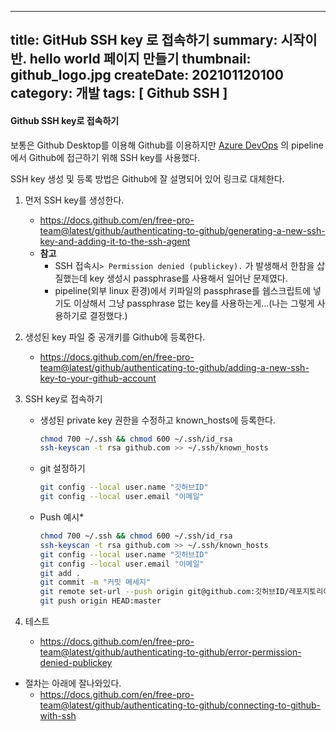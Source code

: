 -----
title: GitHub SSH key 로 접속하기
summary: 시작이 반. hello world 페이지 만들기
thumbnail: github_logo.jpg
createDate: 202101120100
category: 개발
tags: [ Github SSH ]
-----

#### Github SSH key로 접속하기

보통은  Github Desktop를 이용해 Github를 이용하지만 [Azure DevOps](https://azure.microsoft.com/ko-kr/services/devops/) 의 pipeline에서 Github에 접근하기 위해 SSH key를 사용했다.

SSH key 생성 및 등록 방법은 Github에 잘 설명되어 있어 링크로 대체한다.
1. 먼저 SSH key를 생성한다.
    * https://docs.github.com/en/free-pro-team@latest/github/authenticating-to-github/generating-a-new-ssh-key-and-adding-it-to-the-ssh-agent
    * **참고**
        * SSH 접속시`> Permission denied (publickey).` 가 발생해서 한참을 삽질했는데 key 생성시 passphrase를 사용해서 일어난 문제였다.
        * pipeline(외부 linux 환경)에서 키파일의 passphrase를 쉡스크립트에 넣기도 이상해서 그냥 passphrase 없는 key를 사용하는게...(나는 그렇게 사용하기로 결정했다.)

1. 생성된 key 파일 중 공개키를 Github에 등록한다.
    * https://docs.github.com/en/free-pro-team@latest/github/authenticating-to-github/adding-a-new-ssh-key-to-your-github-account
1. SSH key로 접속하기
    * 생성된 private key 권한을 수정하고 known_hosts에 등록한다.
        ```zsh
        chmod 700 ~/.ssh && chmod 600 ~/.ssh/id_rsa
        ssh-keyscan -t rsa github.com >> ~/.ssh/known_hosts
        ```
    * git 설정하기
        ```zsh
        git config --local user.name "깃허브ID"
        git config --local user.email "이메일"
        ```
    * Push 예시*
        ```zsh
        chmod 700 ~/.ssh && chmod 600 ~/.ssh/id_rsa
        ssh-keyscan -t rsa github.com >> ~/.ssh/known_hosts
        git config --local user.name "깃허브ID"
        git config --local user.email "이메일"
        git add .
        git commit -m "커밋 메세지"
        git remote set-url --push origin git@github.com:깃허브ID/레포지토리이름.git
        git push origin HEAD:master
        ```
1. 테스트
    * https://docs.github.com/en/free-pro-team@latest/github/authenticating-to-github/error-permission-denied-publickey


* 절차는 아래에 잘나와있다.
    * https://docs.github.com/en/free-pro-team@latest/github/authenticating-to-github/connecting-to-github-with-ssh
